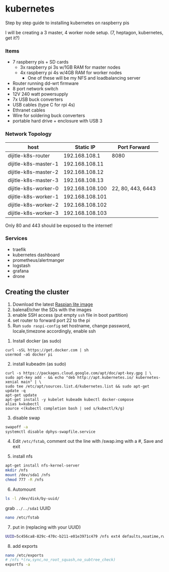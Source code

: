 # kubernetes

Step by step guide to installing kubernetes on raspberry pis

I will be creating a 3 master, 4 worker node setup. (7, heptagon, kubernetes, get it?)

### Items

- 7 raspberry pis + SD cards
  - 3x raspberry pi 3s w/1GB RAM for master nodes
  - 4x raspberry pi 4s w/4GB RAM for worker nodes
    - One of these will be my NFS and loadbalancing server
- Router running dd-wrt firmware
- 8 port network switch
- 12V 240 watt powersupply
- 7x USB buck converters
- USB cables (type C for rpi 4s)
- Ethranet cables
- Wire for soldering buck converters
- portable hard drive + enclosure with USB 3

### Network Topology

| host                 | Static IP       | Port Forward      |
| -------------------- | --------------- | ----------------- |
| dijitle-k8s-router   | 192.168.108.1   | 8080              |
| dijitle-k8s-master-1 | 192.168.108.11  |
| dijitle-k8s-master-2 | 192.168.108.12  |
| dijitle-k8s-master-3 | 192.168.108.13  |
| dijitle-k8s-worker-0 | 192.168.108.100 | 22, 80, 443, 6443 |
| dijitle-k8s-worker-1 | 192.168.108.101 |
| dijitle-k8s-worker-2 | 192.168.108.102 |
| dijitle-k8s-worker-3 | 192.168.108.103 |

Only 80 and 443 should be exposed to the internet!

### Services

- traefik
- kubernetes dashboard
- prometheus/alertmanger
- logstash
- grafana
- drone

## Creating the cluster

1. Download the latest [Raspian lite image](https://www.raspberrypi.org/downloads/raspbian/)
2. balenaEtcher the SDs with the images
3. enable SSH access (put empty `ssh` file in boot partition)
4. set router to forward port 22 to the pi
5. Run `sudo raspi-config` set hostname, change password, locale,timezone accordingly, enable ssh

1) Install docker (as sudo)

```
curl -sSL https://get.docker.com | sh
usermod -aG docker pi
```

2. install kubeadm (as sudo)

```
curl -s https://packages.cloud.google.com/apt/doc/apt-key.gpg | \
sudo apt-key add - && echo "deb http://apt.kubernetes.io/ kubernetes-xenial main" | \
sudo tee /etc/apt/sources.list.d/kubernetes.list && sudo apt-get update -q
apt-get update
apt-get install -y kubelet kubeadm kubectl docker-compose
alias k=kubectl
source <(kubectl completion bash | sed s/kubectl/k/g)
```

3. disable swap

```bash
swapoff -a
systemctl disable dphys-swapfile.service
```

4. Edit `/etc/fstab`, comment out the line with /swap.img with a #, Save and exit

5. install nfs

```bash
apt-get install nfs-kernel-server
mkdir /nfs
mount /dev/sda1 /nfs
chmod 777 -R /nfs
```

6. Automount

```bash
ls -l /dev/disk/by-uuid/
```

grab `../../sda1` UUID

```bash
nano /etc/fstab
```

7. put in (replacing with your UUID)

```bash
UUID=5c456ca8-829c-470c-b211-e01e3971c479 /nfs ext4 defaults,noatime,rw,nofail 0 0
```

8. add exports

```bash
nano /etc/exports
# /nfs *(rw,sync,no_root_squash,no_subtree_check)
exportfs -a
```

